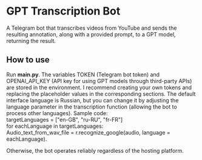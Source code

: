 # GPT Transcription Bot
A Telegram bot that transcribes videos from YouTube and sends the resulting annotation, along with a provided prompt, to a GPT model, returning the result.

## How to use
Run **main.py**. The variables TOKEN (Telegram bot token) and OPENAI_API_KEY (API key for using GPT models through third-party APIs) are stored in the environment. I recommend creating your own tokens and replacing the placeholder values in the corresponding sections. 
The default interface language is Russian, but you can change it by adjusting the language parameter in the transcription function (allowing the bot to process other languages).
Sample code:  
targetLanguages = ["en-GB", "ru-RU", "fr-FR"]  
for eachLanguage in targetLanguages:  
    Audio_text_from_wav_file = r.recognize_google(audio, language = eachLanguage).  
  
Otherwise, the bot operates reliably regardless of the hosting platform.
